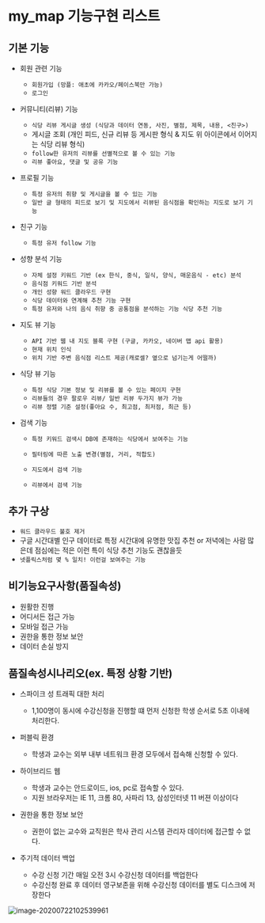 # my_map 기능구현 리스트

## 기본 기능

- 회원 관련 기능
  - `회원가입 (망플: 애초에 카카오/페이스북만 가능)`
  - `로그인`
- 커뮤니티(리뷰) 기능
  - `식당 리뷰 게시글 생성 (식당과 데이터 연동, 사진, 별점, 제목, 내용, <친구>)`
  - 게시글 조회 (개인 피드, 신규 리뷰 등 게시판 형식 & 지도 위 아이콘에서 이어지는 식당 리뷰 형식)
  - `follow한 유저의 리뷰를 선별적으로 볼 수 있는 기능`
  - `리뷰 좋아요, 댓글 및 공유 기능`
- 프로필 기능
  - `특정 유저의 취향 및 게시글을 볼 수 있는 기능`
  - `일반 글 형태의 피드로 보기 및 지도에서 리뷰된 음식점을 확인하는 지도로 보기 기능`
- 친구 기능
  
  - `특정 유저 follow 기능`
- 성향 분석 기능
  - `자체 설정 키워드 기반 (ex 한식, 중식, 일식, 양식, 매운음식 - etc) 분석`
  - `음식점 키워드 기반 분석`
  - `개인 성향 워드 클라우드 구현`
  - `식당 데이터와 연계해 추천 기능 구현`
  - `특정 유저와 나의 음식 취향 중 공통점을 분석하는 기능 식당 추천 기능`
- 지도 뷰 기능
  - `API 기반 웹 내 지도 블록 구현 (구글, 카카오, 네이버 맵 api 활용)` 
  - `현재 위치 인식`
  - `위치 기반 주변 음식점 리스트 제공(캐로셀? 옆으로 넘기는게 어떨까)`
- 식당 뷰 기능
  - `특정 식당 기본 정보 및 리뷰를 볼 수 있는 페이지 구현`
  - `리뷰들의 경우 팔로우 리뷰/ 일반 리뷰 두가지 뷰가 가능`
  - `리뷰 정렬 기준 설정(좋아요 수, 최고점, 최저점, 최근 등)`
- 검색 기능
  - `특정 키워드 검색시 DB에 존재하는 식당에서 보여주는 기능`
  
  - `필터링에 따른 노출 변경(별점, 거리, 적합도)` 
  
  - `지도에서 검색 기능`
  
  - `리뷰에서 검색 기능`
  
    

## 추가 구상

- `워드 클라우드 불호 제거`
- 구글 시간대별 인구 데이터로 특정 시간대에 유명한 맛집 추천 or 저녁에는 사람 많은데 점심에는 적은 이런 특이 식당 추천 기능도 괜찮을듯
- `넷플릭스처럼 몇 % 일치! 이런걸 보여주는 기능`



## 비기능요구사항(품질속성)

- 원활한 진행
- 어디서든 접근 가능
- 모바일 접근 가능
- 권한을 통한 정보 보안
- 데이터 손실 방지

## 품질속성시나리오(ex. 특정 상황 기반)

- 스파이크 성 트래픽 대한 처리
  - 1,100명이 동시에 수강신청을 진행할 떄 먼저 신청한 학생 순서로 5초 이내에 처리한다.

- 퍼블릭 환경
  - 학생과 교수는 외부 내부 네트워크 환경 모두에서 접속해 신청할 수 있다.
- 하이브리드 웹
  - 학생과 교수는 안드로이드, ios, pc로 접속할 수 있다.
  - 지원 브라우저는 IE 11, 크롬 80, 사파리 13, 삼성인터넷 11 버젼 이상이다
- 권한을 통한 정보 보안
  - 권한이 없는 교수와 교직원은 학사 관리 시스템 관리자 데이터에 접근할 수 없다.
- 주기적 데이터 백업
  - 수강 신청 기간 매일 오전 3시 수강신청 데이터를 백업한다
  - 수강신청 완료 후 데이터 영구보존을 위해 수강신청 데이터를 별도 디스크에 저장한다

![image-20200722102539961](../../AppData/Roaming/Typora/typora-user-images/image-20200722102539961.png)

